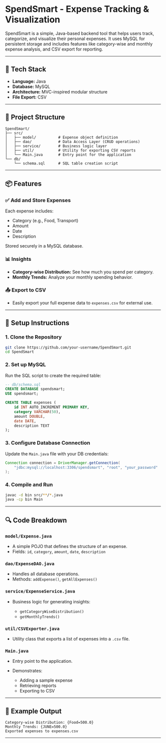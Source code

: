 # SpendSmart - Expense Tracking & Visualization

SpendSmart is a simple, Java-based backend tool that helps users track, categorize, and visualize their personal expenses. It uses MySQL for persistent storage and includes features like category-wise and monthly expense analysis, and CSV export for reporting.

---

## 🧰 Tech Stack

* **Language:** Java
* **Database:** MySQL
* **Architecture:** MVC-inspired modular structure
* **File Export:** CSV

---

## 📁 Project Structure

```
SpendSmart/
├── src/
│   ├── model/          # Expense object definition
│   ├── dao/            # Data Access Layer (CRUD operations)
│   ├── service/        # Business logic layer
│   ├── util/           # Utility for exporting CSV reports
│   └── Main.java       # Entry point for the application
└── db/
    └── schema.sql      # SQL table creation script
```

---

## 📦 Features

### ✅ Add and Store Expenses

Each expense includes:

* Category (e.g., Food, Transport)
* Amount
* Date
* Description

Stored securely in a MySQL database.

### 📊 Insights

* **Category-wise Distribution:** See how much you spend per category.
* **Monthly Trends:** Analyze your monthly spending behavior.

### 📤 Export to CSV

* Easily export your full expense data to `expenses.csv` for external use.

---

## 🔧 Setup Instructions

### 1. Clone the Repository

```bash
git clone https://github.com/your-username/SpendSmart.git
cd SpendSmart
```

### 2. Set up MySQL

Run the SQL script to create the required table:

```sql
-- db/schema.sql
CREATE DATABASE spendsmart;
USE spendsmart;

CREATE TABLE expenses (
    id INT AUTO_INCREMENT PRIMARY KEY,
    category VARCHAR(50),
    amount DOUBLE,
    date DATE,
    description TEXT
);
```

### 3. Configure Database Connection

Update the `Main.java` file with your DB credentials:

```java
Connection connection = DriverManager.getConnection(
    "jdbc:mysql://localhost:3306/spendsmart", "root", "your_password"
);
```

### 4. Compile and Run

```bash
javac -d bin src/**/*.java
java -cp bin Main
```

---

## 🔍 Code Breakdown

### `model/Expense.java`

* A simple POJO that defines the structure of an expense.
* Fields: `id`, `category`, `amount`, `date`, `description`

### `dao/ExpenseDAO.java`

* Handles all database operations.
* Methods: `addExpense()`, `getAllExpenses()`

### `service/ExpenseService.java`

* Business logic for generating insights:

  * `getCategoryWiseDistribution()`
  * `getMonthlyTrends()`

### `util/CSVExporter.java`

* Utility class that exports a list of expenses into a `.csv` file.

### `Main.java`

* Entry point to the application.
* Demonstrates:

  * Adding a sample expense
  * Retrieving reports
  * Exporting to CSV

---

## 📌 Example Output

```text
Category-wise Distribution: {Food=500.0}
Monthly Trends: {JUNE=500.0}
Exported expenses to expenses.csv
```

---
